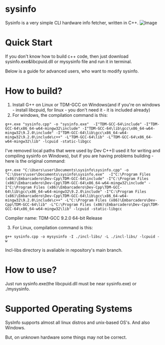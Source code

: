 # sysinfo
Sysinfo is a very simple CLI hardware info fetcher, written in C++. 
![Image](https://github.com/MrCheatEugene/sysinfo/blob/main/image.jpg?raw=true)

# Quick Start
If you don't know how to build c++ code, then just download sysinfo.exe&libcpuid.dll or mysysinfo file and run it in terminal.

Below is a guide for advanced users, who want to modify sysinfo.
# How to build?

1. Install G++ on Linux or TDM-GCC on Windows(and if you're on windows - install libcpuid, for linux - you don't need it - it is included already)
2. For windows, the compilation command is this:
```
g++.exe "sysinfo.cpp" -o "sysinfo.exe"  -I"TDM-GCC-64\include" -I"TDM-GCC-64\x86_64-w64-mingw32\include" -I"TDM-GCC-64\lib\gcc\x86_64-w64-mingw32\9.2.0\include" -I"TDM-GCC-64\lib\gcc\x86_64-w64-mingw32\9.2.0\include\c++" -L"TDM-GCC-64\lib" -L"TDM-GCC-64\x86_64-w64-mingw32\lib" -lcpuid -static-libgcc
```
I've removed local paths that were used by Dev C++(I used it for writing and compiling sysinfo on Windows), but if you are having problems building - here is the original command:
```
g++.exe "C:\Users\user\Documents\sysinfo\sysinfo.cpp" -o "C:\Users\user\Documents\sysinfo\sysinfo.exe"  -I"C:\Program Files (x86)\Embarcadero\Dev-Cpp\TDM-GCC-64\include" -I"C:\Program Files (x86)\Embarcadero\Dev-Cpp\TDM-GCC-64\x86_64-w64-mingw32\include" -I"C:\Program Files (x86)\Embarcadero\Dev-Cpp\TDM-GCC-64\lib\gcc\x86_64-w64-mingw32\9.2.0\include" -I"C:\Program Files (x86)\Embarcadero\Dev-Cpp\TDM-GCC-64\lib\gcc\x86_64-w64-mingw32\9.2.0\include\c++" -L"C:\Program Files (x86)\Embarcadero\Dev-Cpp\TDM-GCC-64\lib" -L"C:\Program Files (x86)\Embarcadero\Dev-Cpp\TDM-GCC-64\x86_64-w64-mingw32\lib" -lcpuid -static-libgcc
```

Compiler name: TDM-GCC 9.2.0 64-bit Release

3. For Linux, compilation command is this:
```
g++ sysinfo.cpp -o mysysinfo -I ./incl-libs/ -L ./incl-libs/ -lcpuid -w
```
Incl-libs directory is avaliable in repository's main branch.

# How to use?

Just run sysinfo.exe(the libcpuid.dll must be near sysinfo.exe) or ./mysysinfo.

# Supported Operating Systems
SysInfo supports almost all linux distros and unix-based OS's. And also Windows.

But, on unknown hardware some things may not be correct.
